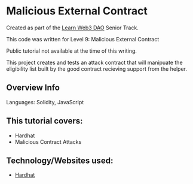 # Malicious External Contract

Created as part of the [Learn Web3 DAO](https://www.learnweb3.io/) Senior Track.

This code was written for Level 9: Malicious External Contract

Public tutorial not available at the time of this writing.

This project creates and tests an attack contract that will manipuate the eligibility list built by the good contract recieving support from the helper.

## Overview Info

Languages: Solidity, JavaScript

## This tutorial covers:

- Hardhat
- Malicious Contract Attacks

## Technology/Websites used:

- [Hardhat](https://hardhat.org/)
